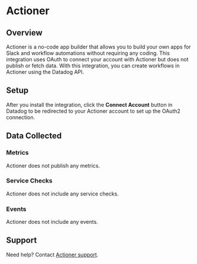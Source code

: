 # Actioner

## Overview

Actioner is a no-code app builder that allows you to build your own apps for Slack and workflow automations without requiring any coding. This integration uses OAuth to connect your account with Actioner but does not publish or fetch data. With this integration, you can create workflows in Actioner using the Datadog API.

## Setup

After you install the integration, click the **Connect Account** button in Datadog to be redirected to your Actioner account to set up the OAuth2 connection.
## Data Collected

### Metrics

Actioner does not publish any metrics.

### Service Checks

Actioner does not include any service checks.

### Events

Actioner does not include any events.

## Support

Need help? Contact [Actioner support][1].

[1]: https://www.actioner.com/contact
